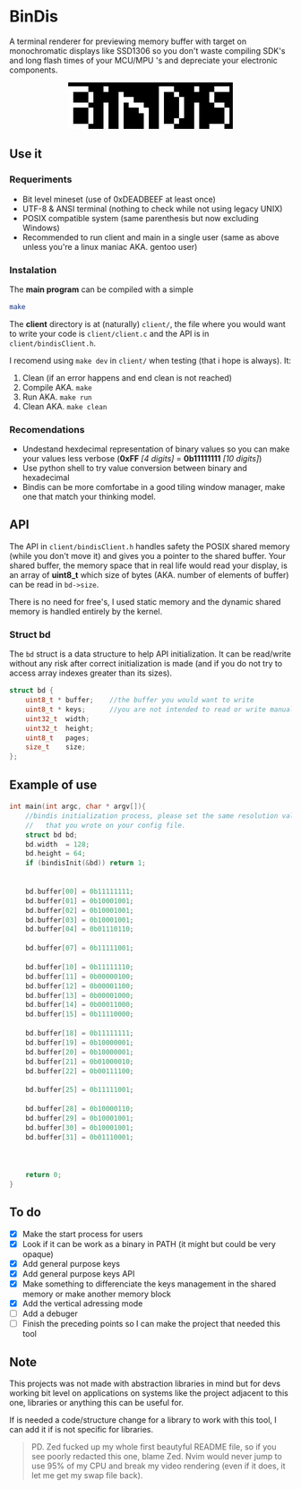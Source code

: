 # BinDis
A terminal renderer for previewing memory buffer with target on monochromatic displays like SSD1306 so you don't waste compiling SDK's and long flash times of your MCU/MPU 's and depreciate your electronic components.
<p align="center">
  <img src="img/name.png" alt="name" />
</p>

## Use it
### Requeriments

- Bit level mineset (use of 0xDEADBEEF at least once)
- UTF-8 & ANSI terminal (nothing to check while not using legacy UNIX)
- POSIX compatible system (same parenthesis but now excluding Windows)
- Recommended to run client and main in a single user (same as above unless you're a linux maniac AKA. gentoo user)

### Instalation
The **main program** can be compiled with a simple 
``` bash
make
```

The **client** directory is at (naturally) `client/`, the file where you would want to write your code is `client/client.c` and the API is in `client/bindisClient.h`.

I recomend using `make dev` in `client/` when testing (that i hope is always). It:
1. Clean (if an error happens and end clean is not reached)
2. Compile    AKA. `make`
3. Run        AKA. `make run`
4. Clean      AKA. `make clean`

### Recomendations
- Undestand hexdecimal representation of binary values so you can make your values less verbose (**0xFF** *[4 digits]*  =  **0b11111111** *[10 digits]*)
- Use python shell to try value conversion between binary and hexadecimal
- Bindis can be more comfortabe in a good tiling window manager, make one that match your thinking model.

## API
The API in `client/bindisClient.h` handles safety the POSIX shared memory (while you don't move it) and gives you a pointer to the shared buffer. Your shared buffer, the memory space that in real life would read your display, is an array of **uint8_t** which size of bytes (AKA. number of elements of buffer) can be read in `bd->size`.

There is no need for free's, I used static memory and the dynamic shared memory is handled entirely by the kernel.

### Struct bd
The `bd` struct is a data structure to help API initialization. It can be read/write without any risk after correct initialization is made (and if you do not try to access array indexes greater than its sizes).
``` c
struct bd {
	uint8_t * buffer;    //the buffer you would want to write
	uint8_t * keys;      //you are not intended to read or write manually but posible
	uint32_t  width;
	uint32_t  height;
	uint8_t   pages;
	size_t    size;
};
```

## Example of use
``` c
int main(int argc, char * argv[]){
	//bindis initialization process, please set the same resolution values
	//   that you wrote on your config file.
	struct bd bd;
	bd.width  = 128;
	bd.height = 64;
	if (bindisInit(&bd)) return 1;


	bd.buffer[00] = 0b11111111;
	bd.buffer[01] = 0b10001001;
	bd.buffer[02] = 0b10001001;
	bd.buffer[03] = 0b10001001;
	bd.buffer[04] = 0b01110110;

	bd.buffer[07] = 0b11111001;

	bd.buffer[10] = 0b11111110;
	bd.buffer[11] = 0b00000100;
	bd.buffer[12] = 0b00001100;
	bd.buffer[13] = 0b00001000;
	bd.buffer[14] = 0b00011000;
	bd.buffer[15] = 0b11110000;

	bd.buffer[18] = 0b11111111;
	bd.buffer[19] = 0b10000001;
	bd.buffer[20] = 0b10000001;
	bd.buffer[21] = 0b01000010;
	bd.buffer[22] = 0b00111100;

	bd.buffer[25] = 0b11111001;

	bd.buffer[28] = 0b10000110;
	bd.buffer[29] = 0b10001001;
	bd.buffer[30] = 0b10001001;
	bd.buffer[31] = 0b01110001;

	

	return 0;
}
```

## To do
- [x] Make the start process for users
- [x] Look if it can be work as a binary in PATH (it might but could be very opaque)
- [x] Add general purpose keys
- [x] Add general purpose keys API
- [x] Make something to differenciate the keys management in the shared memory or make another memory block
- [x] Add the vertical adressing mode
- [ ] Add a debuger
- [ ] Finish the preceding points so I can make the project that needed this tool

## Note
This projects was not made with abstraction libraries in mind but for devs working bit level on applications on systems like the project adjacent to this one, libraries or anything this can be useful for.

If is needed a code/structure change for a library to work with this tool, I can add it if is not specific for libraries.

> PD. Zed fucked up my whole first beautyful README file, so if you see poorly redacted this one, blame Zed. Nvim would never jump to use 95% of my CPU and break my video rendering (even if it does, it let me get my swap file back).
